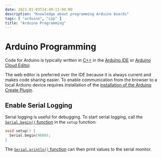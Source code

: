 ```yaml
---
date: 2021-01-03T14:49:11-04:00
description: "Knowledge about programming Arduino boards"
tags: [ "arduino", "cpp" ]
title: "Arduino Programming"
---
```


# Arduino Programming

Code for Arduino is typically written in [C++](cpp.md) in the [Arduino IDE](https://www.arduino.cc/en/software) or [Arduino Cloud Editor](https://docs.arduino.cc/learn/starting-guide/the-arduino-web-editor/).

The web editor is preferred over the IDE because it is always current and makes code sharing easier. To enable communication from the browser to a local Arduino device requires installation of the [installation of the Arduino Create Plugin](https://create.arduino.cc/getting-started/plugin/).

## Enable Serial Logging

Serial logging is useful for debugging. To start serial logging, call the [`Serial.begin()` function](https://www.arduino.cc/reference/en/language/functions/communication/serial/begin/) in the `setup` function:

```cpp
void setup() {
  Serial.begin(9600);
}
```

The [`Serial.println()` function](https://www.arduino.cc/reference/en/language/functions/communication/serial/println/) can then print values to the serial monitor.
